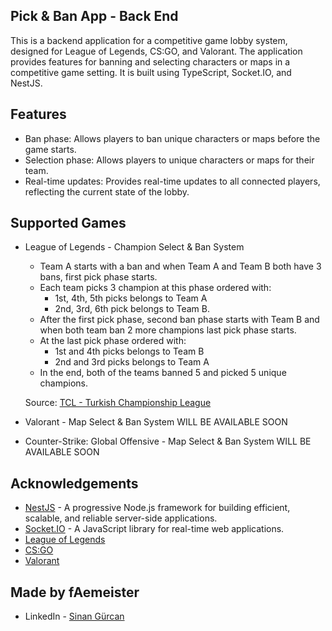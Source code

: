 ## Pick & Ban App - Back End

This is a backend application for a competitive game lobby system, designed for League of Legends, CS:GO, and Valorant. The application provides features for banning and selecting characters or maps in a competitive game setting. It is built using TypeScript, Socket.IO, and NestJS.

## Features

- Ban phase: Allows players to ban unique characters or maps before the game starts.
- Selection phase: Allows players to unique characters or maps for their team.
- Real-time updates: Provides real-time updates to all connected players, reflecting the current state of the lobby.

## Supported Games

- League of Legends - Champion Select & Ban System

  - Team A starts with a ban and when Team A and Team B both have 3 bans, first pick phase starts.
  - Each team picks 3 champion at this phase ordered with:
    - 1st, 4th, 5th picks belongs to Team A
    - 2nd, 3rd, 6th pick belongs to Team B.
  - After the first pick phase, second ban phase starts with Team B and when both team ban 2 more champions last pick phase starts.
  - At the last pick phase ordered with:
    - 1st and 4th picks belongs to Team B
    - 2nd and 3rd picks belongs to Team A
  - In the end, both of the teams banned 5 and picked 5 unique champions.

  Source: [TCL - Turkish Championship League](https://liquipedia.net/leagueoflegends/TCL)

- Valorant - Map Select & Ban System
  WILL BE AVAILABLE SOON

- Counter-Strike: Global Offensive - Map Select & Ban System
  WILL BE AVAILABLE SOON

## Acknowledgements

- [NestJS](https://nestjs.com) - A progressive Node.js framework for building efficient, scalable, and reliable server-side applications.
- [Socket.IO](https://socket.io) - A JavaScript library for real-time web applications.
- [League of Legends](https://leagueoflegends.com)
- [CS:GO](https://counter-strike.net)
- [Valorant](https://playvalorant.com)

## Made by fAemeister

- LinkedIn - [Sinan Gürcan](https://www.linkedin.com/in/sinan-gurcan/)
